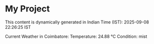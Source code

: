 # My Project

This content is dynamically generated in Indian Time (IST): 2025-09-08 22:26:25 IST


Current Weather in Coimbatore:
Temperature: 24.88 °C
Condition: mist
